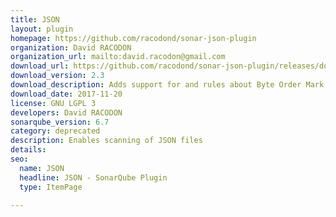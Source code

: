 ```yaml
---
title: JSON
layout: plugin
homepage: https://github.com/racodond/sonar-json-plugin
organization: David RACODON
organization_url: mailto:david.racodon@gmail.com
download_url: https://github.com/racodond/sonar-json-plugin/releases/download/2.3/sonar-json-plugin-2.3.jar
download_version: 2.3
download_description: Adds support for and rules about Byte Order Mark (BOM)
download_date: 2017-11-20
license: GNU LGPL 3
developers: David RACODON
sonarqube_version: 6.7
category: deprecated
description: Enables scanning of JSON files
details: 
seo: 
  name: JSON
  headline: JSON - SonarQube Plugin
  type: ItemPage

---
```

